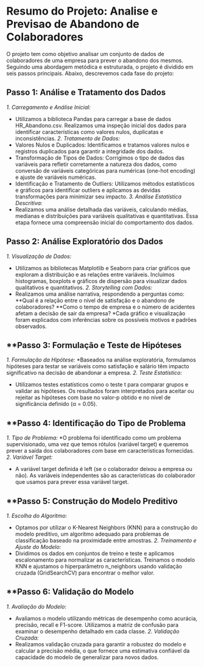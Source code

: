 # Resumo do Projeto: Analise e Previsao de Abandono de Colaboradores

O projeto tem como objetivo analisar um conjunto de dados de colaboradores de uma empresa para prever o abandono dos mesmos. Seguindo uma abordagem metódica e estruturada, o projeto é dividido em seis passos principais. Abaixo, descrevemos cada fase do projeto:

## **Passo 1: Análise e Tratamento dos Dados**
 
*1. Carregamento e Análise Inicial:*
* Utilizamos a biblioteca Pandas para carregar a base de dados HR_Abandono.csv. Realizamos uma inspeção inicial dos dados para identificar características como valores nulos, duplicatas e inconsistências.
*2. Tratamento de Dados:*
* Valores Nulos e Duplicados: Identificamos e tratamos valores nulos e registros duplicados para garantir a integridade dos dados.
* Transformação de Tipos de Dados: Corrigimos o tipo de dados das variáveis para refletir corretamente a natureza dos dados, como conversão de variáveis categóricas para numéricas (one-hot encoding) e ajuste de variáveis numéricas.
* Identificação e Tratamento de Outliers: Utilizamos métodos estatísticos e gráficos para identificar outliers e aplicamos as devidas transformações para minimizar seu impacto.
*3. Análise Estatística Descritiva:*
* Realizamos uma análise detalhada das variáveis, calculando médias, medianas e distribuições para variáveis qualitativas e quantitativas. Essa etapa fornece uma compreensão inicial do comportamento dos dados.

## **Passo 2: Análise Exploratório dos Dados**

*1. Visualização de Dados:*
* Utilizamos as bibliotecas Matplotlib e Seaborn para criar gráficos que exploram a distribuição e as relações entre variáveis. Incluímos histogramas, boxplots e gráficos de dispersão para visualizar dados qualitativos e quantitativos.
*2. Storytelling com Dados:*
* Realizamos uma análise narrativa, respondendo a perguntas como:
**Qual é a relação entre o nível de satisfação e o abandono de colaboradores?
**Como o tempo de empresa e o número de acidentes afetam a decisão de sair da empresa?
*Cada gráfico e visualização foram explicados com inferências sobre os possíveis motivos e padrões observados.

## **Passo 3: Formulação e Teste de Hipóteses
*1. Formulação da Hipótese:*
*Baseados na análise exploratória, formulamos hipóteses para testar se variáveis como satisfação e salário têm impacto significativo na decisão de abandonar a empresa.
*2. Teste Estatístico:*
* Utilizamos testes estatísticos como o teste t para comparar grupos e validar as hipóteses. Os resultados foram interpretados para aceitar ou rejeitar as hipóteses com base no valor-p obtido e no nível de significância definido (α = 0.05).

## **Passo 4: Identificação do Tipo de Problema
*1. Tipo de Problema:*
*O problema foi identificado como um problema supervisionado, uma vez que temos rótulos (variável target) e queremos prever a saída dos colaboradores com base em características fornecidas.
*2. Variável Target:*
* A variável target definida é left (se o colaborador deixou a empresa ou não). As variáveis independentes são as características do colaborador que usamos para prever essa variável target.

## **Passo 5: Construção do Modelo Preditivo
*1. Escolha do Algoritmo:*
* Optamos por utilizar o K-Nearest Neighbors (KNN) para a construção do modelo preditivo, um algoritmo adequado para problemas de classificação baseado na proximidade entre amostras.
*2. Treinamento e Ajuste do Modelo:*
* Dividimos os dados em conjuntos de treino e teste e aplicamos escalonamento para normalizar as características. Treinamos o modelo KNN e ajustamos o hiperparâmetro n_neighbors usando validação cruzada (GridSearchCV) para encontrar o melhor valor.

## **Passo 6: Validação do Modelo
*1. Avaliação do Modelo:*
* Avaliamos o modelo utilizando métricas de desempenho como acurácia, precisão, recall e F1-score. Utilizamos a matriz de confusão para examinar o desempenho detalhado em cada classe.
*2. Validação Cruzada:*
* Realizamos validação cruzada para garantir a robustez do modelo e calcular a precisão média, o que fornece uma estimativa confiável da capacidade do modelo de generalizar para novos dados.

